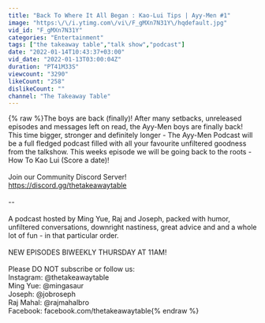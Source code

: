 ```yaml
---
title: "Back To Where It All Began : Kao-Lui Tips | Ayy-Men #1"
image: "https:\/\/i.ytimg.com\/vi\/F_gMXn7N31Y\/hqdefault.jpg"
vid_id: "F_gMXn7N31Y"
categories: "Entertainment"
tags: ["the takeaway table","talk show","podcast"]
date: "2022-01-14T10:43:37+03:00"
vid_date: "2022-01-13T03:00:04Z"
duration: "PT41M33S"
viewcount: "3290"
likeCount: "258"
dislikeCount: ""
channel: "The Takeaway Table"
---
```

{% raw %}The boys are back (finally)! After many setbacks, unreleased episodes and messages left on read, the Ayy-Men boys are finally back! This time bigger, stronger and definitely longer - The Ayy-Men Podcast will be a full fledged podcast filled with all your favourite unfiltered goodness from the talkshow. This weeks episode we will be going back to the roots - How To Kao Lui (Score a date)!<br /><br />Join our Community Discord Server!<br /><a rel="nofollow" target="blank" href="https://discord.gg/thetakeawaytable">https://discord.gg/thetakeawaytable</a><br /><br />-- <br /><br />A podcast hosted by Ming Yue, Raj and Joseph, packed with humor, unfiltered conversations, downright nastiness, great advice and and a whole lot of fun - in that particular order. <br /><br />NEW EPISODES BIWEEKLY THURSDAY AT 11AM!<br /><br />Please DO NOT subscribe or follow us:<br />Instagram: @thetakeawaytable <br />Ming Yue: @mingasaur <br />Joseph: @jobroseph<br />Raj Mahal: @rajmahalbro<br />Facebook: facebook.com/thetakeawaytable{% endraw %}
